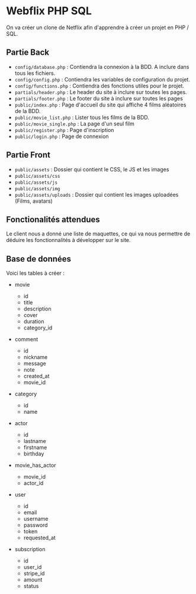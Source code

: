 # Webflix PHP SQL

On va créer un clone de Netflix afin d'apprendre à créer un projet en PHP / SQL.

## Partie Back

- `config/database.php` : Contiendra la connexion à la BDD. A inclure dans tous les fichiers.
- `config/config.php` : Contiendra les variables de configuration du projet.
- `config/functions.php` : Contiendra des fonctions utiles pour le projet.
- `partials/header.php` : Le header du site à inclure sur toutes les pages.
- `partials/footer.php` : Le footer du site à inclure sur toutes les pages
- `public/index.php` : Page d'accueil du site qui affiche 4 films aléatoires de la BDD.
- `public/movie_list.php` : Lister tous les films de la BDD.
- `public/movie_single.php` : La page d'un seul film
- `public/register.php` : Page d'inscription
- `public/login.php` : Page de connexion

## Partie Front

- `public/assets` : Dossier qui contient le CSS, le JS et les images
- `public/assets/css`
- `public/assets/js`
- `public/assets/img`
- `public/assets/uploads` : Dossier qui contient les images uploadées (Films, avatars)

## Fonctionalités attendues

Le client nous a donné une liste de maquettes, ce qui va nous permettre de déduire les fonctionnalités à développer sur le site.

## Base de données

Voici les tables à créer :

- movie
    - id
    - title
    - description
    - cover
    - duration
    - category_id

- comment
    - id
    - nickname
    - message
    - note
    - created_at
    - movie_id

- category
    - id
    - name

- actor
    - id
    - lastname
    - firstname
    - birthday

- movie_has_actor
    - movie_id
    - actor_id

- user
    - id
    - email
    - username
    - password
    - token
    - requested_at

- subscription
    - id
    - user_id
    - stripe_id
    - amount
    - status
